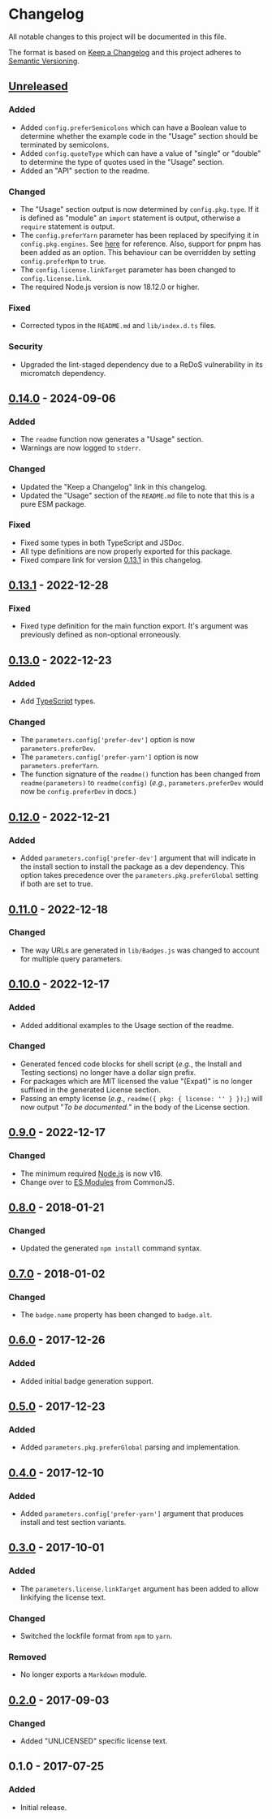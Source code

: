 Changelog
=========
All notable changes to this project will be documented in this file.

The format is based on [Keep a Changelog](http://keepachangelog.com/en/1.1.0/)
and this project adheres to [Semantic Versioning](http://semver.org/spec/v2.0.0.html).

[Unreleased]
------------
### Added
- Added `config.preferSemicolons` which can have a Boolean value to determine whether the example code in the "Usage" section should be terminated by semicolons.
- Added `config.quoteType` which can have a value of "single" or "double" to determine the type of quotes used in the "Usage" section.
- Added an "API" section to the readme.

### Changed
- The "Usage" section output is now determined by `config.pkg.type`. If it is defined as "module" an `import` statement is output, otherwise a `require` statement is output.
- The `config.preferYarn` parameter has been replaced by specifying it in `config.pkg.engines`. See [here](https://docs.npmjs.com/cli/v10/configuring-npm/package-json#engines) for reference. Also, support for pnpm has been added as an option. This behaviour can be overridden by setting `config.preferNpm` to `true`.
- The `config.license.linkTarget` parameter has been changed to `config.license.link`.
- The required Node.js version is now 18.12.0 or higher.

### Fixed
- Corrected typos in the `README.md` and `lib/index.d.ts` files.

### Security
- Upgraded the lint-staged dependency due to a ReDoS vulnerability in its micromatch dependency.

[0.14.0] - 2024-09-06
---------------------
### Added
- The `readme` function now generates a "Usage" section.
- Warnings are now logged to `stderr`.

### Changed
- Updated the "Keep a Changelog" link in this changelog.
- Updated the "Usage" section of the `README.md` file to note that this is a pure ESM package.

### Fixed
- Fixed some types in both TypeScript and JSDoc.
- All type definitions are now properly exported for this package.
- Fixed compare link for version [0.13.1](#0131---2022-12-28) in this changelog.

[0.13.1] - 2022-12-28
---------------------
### Fixed
- Fixed type definition for the main function export. It's argument was previously defined as non-optional erroneously.

[0.13.0] - 2022-12-23
---------------------
### Added
- Add [TypeScript](https://www.typescriptlang.org/) types.

### Changed
- The `parameters.config['prefer-dev']` option is now `parameters.preferDev`.
- The `parameters.config['prefer-yarn']` option is now `parameters.preferYarn`.
- The function signature of the `readme()` function has been changed from `readme(parameters)` to `readme(config)` (_e.g._, `parameters.preferDev` would now be `config.preferDev` in docs.)

[0.12.0] - 2022-12-21
---------------------
### Added
- Added `parameters.config['prefer-dev']` argument that will indicate in the install section to install the package as a dev dependency. This option takes precedence over the `parameters.pkg.preferGlobal` setting if both are set to true.

[0.11.0] - 2022-12-18
---------------------
### Changed
- The way URLs are generated in `lib/Badges.js` was changed to account for multiple query parameters.

[0.10.0] - 2022-12-17
---------------------
### Added
- Added additional examples to the Usage section of the readme.

### Changed
- Generated fenced code blocks for shell script (_e.g._, the Install and Testing sections) no longer have a dollar sign prefix.
- For packages which are MIT licensed the value "(Expat)" is no longer suffixed in the generated License section.
- Passing an empty license (_e.g._, `readme({ pkg: { license: '' } });`) will now output "_To be documented._" in the body of the License section.

[0.9.0] - 2022-12-17
--------------------
### Changed
- The minimum required [Node.js](https://nodejs.org/) is now v16.
- Change over to [ES Modules](https://gist.github.com/sindresorhus/a39789f98801d908bbc7ff3ecc99d99c) from CommonJS.

[0.8.0] - 2018-01-21
--------------------
### Changed
- Updated the generated `npm install` command syntax.

[0.7.0] - 2018-01-02
--------------------
### Changed
- The `badge.name` property has been changed to `badge.alt`.

[0.6.0] - 2017-12-26
--------------------
### Added
- Added initial badge generation support.

[0.5.0] - 2017-12-23
--------------------
### Added
- Added `parameters.pkg.preferGlobal` parsing and implementation.

[0.4.0] - 2017-12-10
--------------------
### Added
- Added `parameters.config['prefer-yarn']` argument that produces install and test section variants.

[0.3.0] - 2017-10-01
--------------------
### Added
- The `parameters.license.linkTarget` argument has been added to allow linkifying the license text.

### Changed
- Switched the lockfile format from `npm` to `yarn`.

### Removed
- No longer exports a `Markdown` module.

[0.2.0] - 2017-09-03
--------------------
### Changed
- Added "UNLICENSED" specific license text.

0.1.0 - 2017-07-25
------------------
### Added
- Initial release.

[Unreleased]: https://github.com/jbenner-radham/node-readme-md/compare/v0.14.0...HEAD
[0.14.0]: https://github.com/jbenner-radham/node-readme-md/compare/v0.13.1...v0.14.0
[0.13.1]: https://github.com/jbenner-radham/node-readme-md/compare/v0.13.0...v0.13.1
[0.13.0]: https://github.com/jbenner-radham/node-readme-md/compare/v0.12.0...v0.13.0
[0.12.0]: https://github.com/jbenner-radham/node-readme-md/compare/v0.11.0...v0.12.0
[0.11.0]: https://github.com/jbenner-radham/node-readme-md/compare/v0.10.0...v0.11.0
[0.10.0]: https://github.com/jbenner-radham/node-readme-md/compare/v0.9.0...v0.10.0
[0.9.0]: https://github.com/jbenner-radham/node-readme-md/compare/v0.8.0...v0.9.0
[0.8.0]: https://github.com/jbenner-radham/node-readme-md/compare/v0.7.0...v0.8.0
[0.7.0]: https://github.com/jbenner-radham/node-readme-md/compare/v0.6.0...v0.7.0
[0.6.0]: https://github.com/jbenner-radham/node-readme-md/compare/v0.5.0...v0.6.0
[0.5.0]: https://github.com/jbenner-radham/node-readme-md/compare/v0.4.0...v0.5.0
[0.4.0]: https://github.com/jbenner-radham/node-readme-md/compare/v0.3.0...v0.4.0
[0.3.0]: https://github.com/jbenner-radham/node-readme-md/compare/v0.2.0...v0.3.0
[0.2.0]: https://github.com/jbenner-radham/node-readme-md/compare/v0.1.0...v0.2.0
